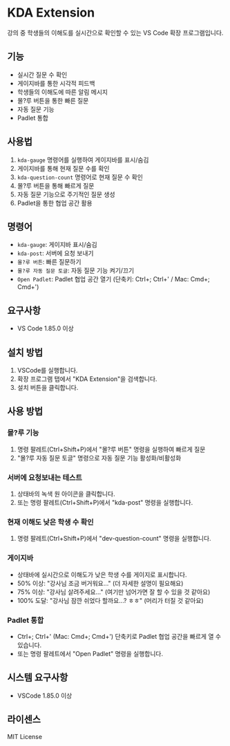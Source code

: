 # KDA Extension

강의 중 학생들의 이해도를 실시간으로 확인할 수 있는 VS Code 확장 프로그램입니다.

## 기능

- 실시간 질문 수 확인
- 게이지바를 통한 시각적 피드백
- 학생들의 이해도에 따른 알림 메시지
- 몰?루 버튼을 통한 빠른 질문
- 자동 질문 기능
- Padlet 통합

## 사용법

1. `kda-gauge` 명령어를 실행하여 게이지바를 표시/숨김
2. 게이지바를 통해 현재 질문 수를 확인
3. `kda-question-count` 명령어로 현재 질문 수 확인
4. 몰?루 버튼을 통해 빠르게 질문
5. 자동 질문 기능으로 주기적인 질문 생성
6. Padlet을 통한 협업 공간 활용

## 명령어

- `kda-gauge`: 게이지바 표시/숨김
- `kda-post`: 서버에 요청 보내기
- `몰?루 버튼`: 빠른 질문하기
- `몰?루 자동 질문 토글`: 자동 질문 기능 켜기/끄기
- `Open Padlet`: Padlet 협업 공간 열기 (단축키: Ctrl+; Ctrl+' / Mac: Cmd+; Cmd+')

## 요구사항

- VS Code 1.85.0 이상

## 설치 방법

1. VSCode를 실행합니다.
2. 확장 프로그램 탭에서 "KDA Extension"을 검색합니다.
3. 설치 버튼을 클릭합니다.

## 사용 방법

### 몰?루 기능
1. 명령 팔레트(Ctrl+Shift+P)에서 "몰?루 버튼" 명령을 실행하여 빠르게 질문
2. "몰?루 자동 질문 토글" 명령으로 자동 질문 기능 활성화/비활성화

### 서버에 요청보내는 테스트
1. 상태바의 녹색 원 아이콘을 클릭합니다.
2. 또는 명령 팔레트(Ctrl+Shift+P)에서 "kda-post" 명령을 실행합니다.

### 현재 이해도 낮은 학생 수 확인
1. 명령 팔레트(Ctrl+Shift+P)에서 "dev-question-count" 명령을 실행합니다.

### 게이지바
- 상태바에 실시간으로 이해도가 낮은 학생 수를 게이지로 표시합니다.
- 50% 이상: "강사님 조금 버거워요..." (더 자세한 설명이 필요해요)
- 75% 이상: "강사님 살려주세요..." (여기만 넘어가면 잘 할 수 있을 것 같아요)
- 100% 도달: "강사님 잠깐 쉬었다 할까요...? ㅎㅎ" (머리가 터질 것 같아요)

### Padlet 통합
- Ctrl+; Ctrl+' (Mac: Cmd+; Cmd+') 단축키로 Padlet 협업 공간을 빠르게 열 수 있습니다.
- 또는 명령 팔레트에서 "Open Padlet" 명령을 실행합니다.

## 시스템 요구사항

- VSCode 1.85.0 이상

## 라이센스

MIT License
